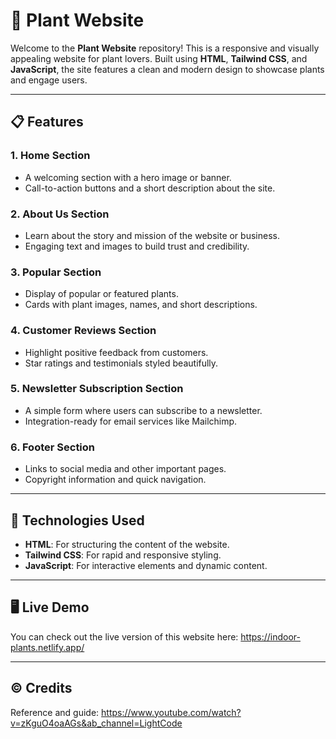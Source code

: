 # 🌱 Plant Website

Welcome to the **Plant Website** repository! This is a responsive and visually appealing website for plant lovers. Built using **HTML**, **Tailwind CSS**, and **JavaScript**, the site features a clean and modern design to showcase plants and engage users.

---

## 📋 Features

### 1. **Home Section**
   - A welcoming section with a hero image or banner.
   - Call-to-action buttons and a short description about the site.

### 2. **About Us Section**
   - Learn about the story and mission of the website or business.
   - Engaging text and images to build trust and credibility.

### 3. **Popular Section**
   - Display of popular or featured plants.
   - Cards with plant images, names, and short descriptions.

### 4. **Customer Reviews Section**
   - Highlight positive feedback from customers.
   - Star ratings and testimonials styled beautifully.

### 5. **Newsletter Subscription Section**
   - A simple form where users can subscribe to a newsletter.
   - Integration-ready for email services like Mailchimp.

### 6. **Footer Section**
   - Links to social media and other important pages.
   - Copyright information and quick navigation.

---

## 🚀 Technologies Used

- **HTML**: For structuring the content of the website.
- **Tailwind CSS**: For rapid and responsive styling.
- **JavaScript**: For interactive elements and dynamic content.

---

## 🖥️ Live Demo

You can check out the live version of this website here: https://indoor-plants.netlify.app/

---

## ©️ Credits
Reference and guide: https://www.youtube.com/watch?v=zKguO4oaAGs&ab_channel=LightCode
